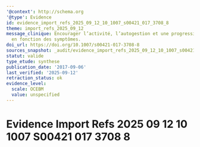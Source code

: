 ```yaml
---
'@context': http://schema.org
'@type': Evidence
id: evidence_import_refs_2025_09_12_10_1007_s00421_017_3708_8
theme: import_refs_2025_09_12
message_clinique: Encourager l’activité, l’autogestion et une progression graduée
  en fonction des symptômes.
doi_url: https://doi.org/10.1007/s00421-017-3708-8
sources_snapshot: _audit/evidence_import_refs_2025_09_12_10_1007_s00421_017_3708_8.json
statut: valide
type_etude: synthese
publication_date: '2017-09-06'
last_verified: '2025-09-12'
retraction_status: ok
evidence_level:
  scale: OCEBM
  value: unspecified
---
```

# Evidence Import Refs 2025 09 12 10 1007 S00421 017 3708 8

